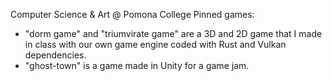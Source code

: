 Computer Science & Art @ Pomona College
Pinned games: 
- "dorm game" and "triumvirate game" are a 3D and 2D game that I made in class with our own game engine coded with Rust and Vulkan dependencies. 
- "ghost-town" is a game made in Unity for a game jam.
